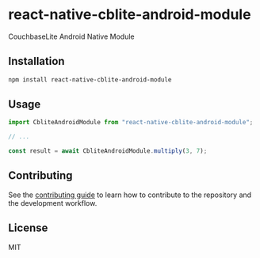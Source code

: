 # react-native-cblite-android-module

CouchbaseLite Android Native Module

## Installation

```sh
npm install react-native-cblite-android-module
```

## Usage

```js
import CbliteAndroidModule from "react-native-cblite-android-module";

// ...

const result = await CbliteAndroidModule.multiply(3, 7);
```

## Contributing

See the [contributing guide](CONTRIBUTING.md) to learn how to contribute to the repository and the development workflow.

## License

MIT
